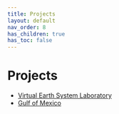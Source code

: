 ```yaml
---
title: Projects
layout: default
nav_order: 8
has_children: true
has_toc: false
---
```


# Projects
- <a href="https://vesl.jpl.nasa.gov">Virtual Earth System Laboratory</a>
- <a href="gofm" target="_top">Gulf of Mexico</a>

